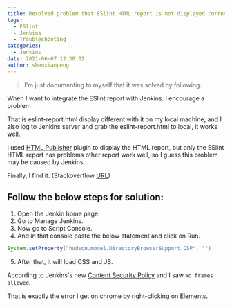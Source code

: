 ```yaml
---
title: Resolved problem that ESlint HTML report is not displayed correctly in Jenkins job
tags:
  - ESlint
  - Jenkins
  - Troubleshooting
categories:
  - Jenkins
date: 2021-06-07 12:30:02
author: shenxianpeng
---
```


> I'm just documenting to myself that it was solved by following.

When I want to integrate the ESlint report with Jenkins. I encourage a problem

That is eslint-report.html display different with it on my local machine, and I also log to Jenkins server and grab the eslint-report.html to local, it works well.

I used [HTML Publisher](https://plugins.jenkins.io/htmlpublisher/) plugin to display the HTML report, but only the ESlint HTML report has problems other report work well, so I guess this problem may be caused by Jenkins.

Finally, I find it. (Stackoverflow [URL](https://stackoverflow.com/questions/34315723/jenkins-error-blocked-script-execution-in-url-because-the-documents-frame/46197356?stw=2#46197356))

## Follow the below steps for solution:

1. Open the Jenkin home page.
2. Go to Manage Jenkins.
3. Now go to Script Console.
4. And in that console paste the below statement and click on Run.

```java
System.setProperty("hudson.model.DirectoryBrowserSupport.CSP", "")
```

5. After that, it will load CSS and JS.

According to Jenkins's new [Content Security Policy](https://www.jenkins.io/doc/book/security/configuring-content-security-policy/) and I saw `No frames allowed`.

That is exactly the error I get on chrome by right-clicking on Elements.
